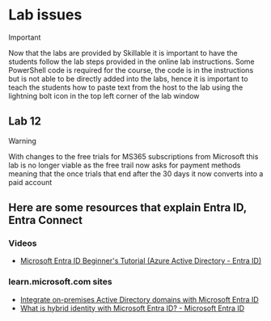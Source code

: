 

# Lab issues
> [!IMPORTANT]
> Now that the labs are provided by Skillable it is important to have the students follow the lab steps
> provided in the online lab instructions.
> Some PowerShell code is required for the course, the code is in the instructions but is not able to be
> directly added into the labs, hence it is important to teach the students how to paste text from the host to
> the lab using the lightning bolt icon in the top left corner of the lab window

## Lab 12 

> [!WARNING]
> With changes to the free trials for MS365 subscriptions from Microsoft this lab is no longer viable
> as the free trail now asks for payment methods meaning that the once trials that end after the 30 days
> it now converts into a paid account

## Here are some resources that explain Entra ID, Entra Connect

### Videos
- [Microsoft Entra ID Beginner's Tutorial (Azure Active Directory - Entra ID)](https://www.youtube.com/watch?v=0qZzcK1mHwA)

### learn.microsoft.com sites
- [Integrate on-premises Active Directory domains with Microsoft Entra ID](https://learn.microsoft.com/en-us/azure/architecture/reference-architectures/identity/azure-ad)
- [What is hybrid identity with Microsoft Entra ID? - Microsoft Entra ID](https://learn.microsoft.com/en-us/entra/identity/hybrid/whatis-hybrid-identity)

